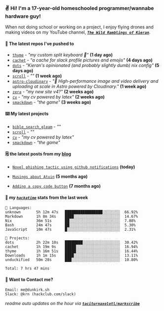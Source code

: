 ### ✌️ Hi! I'm a 17-year-old homeschooled programmer/wannabe hardware guy!

When not doing school or working on a project, I enjoy flying drones and making videos on my YouTube channel, [**_`The Wild Ramblings of Kieran`_**](https://youtube.com/@kieran.rambles).

#### 👷 The latest repos I've pushed to

- [`thyme`](https://github.com/taciturnaxolotl/thyme) - _"my custom split keyboard 🫶"_ **(1 day ago)**
- [`cachet`](https://github.com/taciturnaxolotl/cachet) - _"a cache for slack profile pictures and emojis"_ **(4 days ago)**
- [`dots`](https://github.com/taciturnaxolotl/dots) - _"Kieran's opinionated (and probably slightly dumb) nix config"_ **(5 days ago)**
- [`scroll`](https://github.com/taciturnaxolotl/scroll) - _""_ **(1 week ago)**
- [`astro-cloudinary`](https://github.com/cloudinary-community/astro-cloudinary) - _"🚀 High-performance image and video delivery and uploading at scale in Astro powered by Cloudinary."_ **(1 week ago)**
- [`zera`](https://github.com/taciturnaxolotl/zera) - _"my new site v4?"_ **(2 weeks ago)**
- [`cv`](https://github.com/taciturnaxolotl/cv) - _"my cv powered by latex"_ **(2 weeks ago)**
- [`smackdown`](https://github.com/taciturnaxolotl/smackdown) - _"the game"_ **(3 weeks ago)**

#### ⌨️ My latest projects

- [`bible_search_gleam`](https://github.com/taciturnaxolotl/bible_search_gleam) - _""_
- [`scroll`](https://github.com/taciturnaxolotl/scroll) - _""_
- [`cv`](https://github.com/taciturnaxolotl/cv) - _"my cv powered by latex"_
- [`smackdown`](https://github.com/taciturnaxolotl/smackdown) - _"the game"_

#### 🗒️ the latest posts from my [blog](https://dunkirk.sh)

- [`Novel phishing tactic using github notifications`](https://dunkirk.sh/blog/github-phishing/) **(today)**

- [`Musings about Atuin`](https://dunkirk.sh/blog/atuin/) **(5 months ago)**

- [`Adding a copy code button`](https://dunkirk.sh/blog/adding-a-copy-button/) **(7 months ago)**



#### 📡 my [_`hackatime`_](https://waka.hackclub.com) stats from the last week

```text
💾 Languages:
unknown       5h 12m 47s   █████████████████░░░░░░░░  66.92%
Markdown      1h 8m 34s    ████░░░░░░░░░░░░░░░░░░░░░  14.67%
Nix           36m 51s      ██░░░░░░░░░░░░░░░░░░░░░░░  7.88%
Bash          24m 47s      ██░░░░░░░░░░░░░░░░░░░░░░░  5.30%
JavaScript    10m 47s      █░░░░░░░░░░░░░░░░░░░░░░░░  2.31%

💼 Projects:
dots          2h 22m 10s   ████████░░░░░░░░░░░░░░░░░  30.42%
cachet        1h 19m 9s    █████░░░░░░░░░░░░░░░░░░░░  16.94%
thyme         1h 16m 51s   █████░░░░░░░░░░░░░░░░░░░░  16.44%
Downloads     1h 1m 15s    ████░░░░░░░░░░░░░░░░░░░░░  13.11%
unduckified   50m 28s      ███░░░░░░░░░░░░░░░░░░░░░░  10.80%

Total: 7 hrs 47 mins
```

#### 📮 Want to Contact me?

```text
Email: me@dunkirk.sh
Slack: @krn (hackclub.com/slack)
```

_readme auto updates on the hour via [**`taciturnaxolotl/markscribe`**](https://github.com/taciturnaxolotl/markscribe)_
